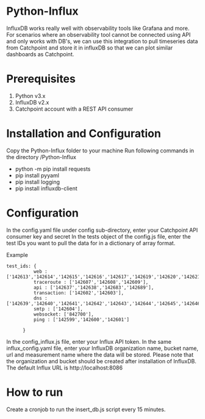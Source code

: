 # Python-Influx

InfluxDB works really well with observability tools like Grafana and more. For scenarios where an observability tool cannot be connected using API and only works with DB's, we can use this integration to pull timeseries data from Catchpoint and store it in influxDB so that we can plot similar dashboards as Catchpoint.

# Prerequisites

1. Python v3.x
3. InfluxDB v2.x
4. Catchpoint account with a REST API consumer

# Installation and Configuration

Copy the Python-Influx folder to your machine
Run following commands in the directory /Python-Influx
   - python -m pip install requests
   - pip install pyyaml
   - pip install logging
   - pip install influxdb-client
   
   
# Configuration
In the config.yaml file under config sub-directory, enter your Catchpoint API consumer key and secret
In the tests object of the config.js file, enter the test IDs you want to pull the data for in a dictionary of array format.

Example

    test_ids: { 
              web : ['142613','142614','142615','142616','142617','142619','142620','142621','142622'],
              traceroute : ['142607','142608','142609'], 
              api : ['142637','142638','142683','142689'],
              transaction: ['142602','142603'],
              dns : ['142639','142640','142641','142642','142643','142644','142645','142646','142647'],
              smtp : ['142604'],
              websocket: ['842700'],
              ping : ['142599','142600','142601']
              
          }
          
In the config_influx.js file, enter your Influx API token.
In the same influx_config.yaml file, enter your InfluxDB organization name, bucket name, url and measurement name where the data will be stored. Please note that the organization and bucket should be created after installation of InfluxDB. The default Influx URL is http://localhost:8086


# How to run

Create a cronjob to run the insert_db.js script every 15 minutes.
